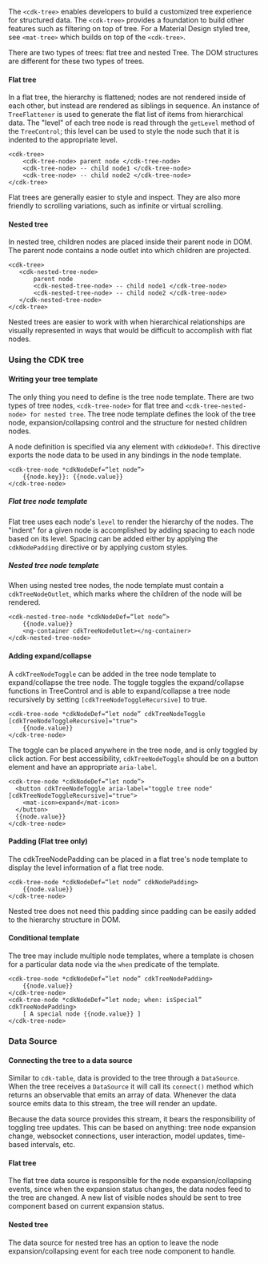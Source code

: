 The `<cdk-tree>` enables developers to build a customized tree experience for structured data. The
`<cdk-tree>` provides a foundation to build other features such as filtering on top of tree.
For a Material Design styled tree, see `<mat-tree>` which builds on top of the `<cdk-tree>`.

There are two types of trees: flat tree and nested Tree. The DOM structures are different for
these two types of trees.

#### Flat tree

<!-- example(cdk-tree-flat) -->


In a flat tree, the hierarchy is flattened; nodes are not rendered inside of each other, but instead
are rendered as siblings in sequence. An instance of `TreeFlattener` is used to generate the flat
list of items from hierarchical data. The "level" of each tree node is read through the `getLevel`
method of the `TreeControl`; this level can be used to style the node such that it is indented to
the appropriate level.

```
<cdk-tree>
    <cdk-tree-node> parent node </cdk-tree-node>
    <cdk-tree-node> -- child node1 </cdk-tree-node>
    <cdk-tree-node> -- child node2 </cdk-tree-node>
</cdk-tree>

```

Flat trees are generally easier to style and inspect. They are also more friendly to scrolling
variations, such as infinite or virtual scrolling.


#### Nested tree

<!-- example(cdk-tree-nested) -->

In nested tree, children nodes are placed inside their parent node in DOM. The parent node contains
a node outlet into which children are projected.

```
<cdk-tree>
   <cdk-nested-tree-node>
       parent node
       <cdk-nested-tree-node> -- child node1 </cdk-tree-node>
       <cdk-nested-tree-node> -- child node2 </cdk-tree-node>
   </cdk-nested-tree-node>
</cdk-tree>
```

Nested trees are easier to work with when hierarchical relationships are visually represented in
ways that would be difficult to accomplish with flat nodes.

### Using the CDK tree

#### Writing your tree template

The only thing you need to define is the tree node template. There are two types of tree nodes,
`<cdk-tree-node>` for flat tree and `<cdk-tree-nested-node> for nested tree`. The tree node
template defines the look of the tree node, expansion/collapsing control and the structure for
nested children nodes.

A node definition is specified via any element with `cdkNodeDef`. This directive exports the node
data to be used in any bindings in the node template.

```
<cdk-tree-node *cdkNodeDef=“let node”>
    {{node.key}}: {{node.value}}
</cdk-tree-node>
```

##### Flat tree node template

Flat tree uses each node's `level` to render the hierarchy of the nodes.
The "indent" for a given node is accomplished by adding spacing to each node based on its level.
Spacing can be added either by applying the `cdkNodePadding` directive or by applying custom styles.


##### Nested tree node template

When using nested tree nodes, the node template must contain a `cdkTreeNodeOutlet`, which marks
where the children of the node will be rendered.

```
<cdk-nested-tree-node *cdkNodeDef=“let node”>
    {{node.value}}
    <ng-container cdkTreeNodeOutlet></ng-container>
</cdk-nested-tree-node>

```

#### Adding expand/collapse

A `cdkTreeNodeToggle` can be added in the tree node template to expand/collapse the tree node.
The toggle toggles the expand/collapse functions in TreeControl and is able to expand/collapse
a tree node recursively by setting `[cdkTreeNodeToggleRecursive]` to true.

```
<cdk-tree-node *cdkNodeDef=“let node” cdkTreeNodeToggle [cdkTreeNodeToggleRecursive]="true">
    {{node.value}}
</cdk-tree-node>
```

The toggle can be placed anywhere in the tree node, and is only toggled by click action.
For best accessibility, `cdkTreeNodeToggle` should be on a button element and have an appropriate
`aria-label`.

```
<cdk-tree-node *cdkNodeDef=“let node”>
  <button cdkTreeNodeToggle aria-label="toggle tree node" [cdkTreeNodeToggleRecursive]="true">
    <mat-icon>expand</mat-icon>
  </button>
  {{node.value}}
</cdk-tree-node>
```

#### Padding (Flat tree only)

The cdkTreeNodePadding can be placed in a flat tree's node template to display the level
information of a flat tree node.

```
<cdk-tree-node *cdkNodeDef=“let node” cdkNodePadding>
    {{node.value}}
</cdk-tree-node>

```

Nested tree does not need this padding since padding can be easily added to the hierarchy structure
in DOM.


#### Conditional template
The tree may include multiple node templates, where a template is chosen
for a particular data node via the `when` predicate of the template.


```
<cdk-tree-node *cdkNodeDef=“let node” cdkTreeNodePadding>
    {{node.value}}
</cdk-tree-node>
<cdk-tree-node *cdkNodeDef=“let node; when: isSpecial” cdkTreeNodePadding>
    [ A special node {{node.value}} ]
</cdk-tree-node>
```

### Data Source

#### Connecting the tree to a data source

Similar to `cdk-table`, data is provided to the tree through a `DataSource`. When the tree receives
a `DataSource` it will call its `connect()` method which returns an observable that emits an array
of data. Whenever the data source emits data to this stream, the tree will render an update.

Because the data source provides this stream, it bears the responsibility of toggling tree
updates. This can be based on anything: tree node expansion change, websocket connections, user
interaction, model updates, time-based intervals, etc.


#### Flat tree

The flat tree data source is responsible for the node expansion/collapsing events, since when
the expansion status changes, the data nodes feed to the tree are changed. A new list of visible
nodes should be sent to tree component based on current expansion status.


#### Nested tree

The data source for nested tree has an option to leave the node expansion/collapsing event for each
tree node component to handle.
